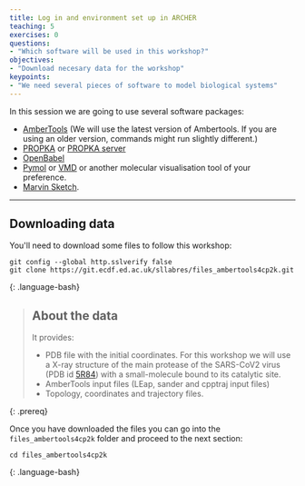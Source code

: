 ```yaml
---
title: Log in and environment set up in ARCHER 
teaching: 5
exercises: 0
questions:
- "Which software will be used in this workshop?"
objectives:
- "Download necesary data for the workshop"
keypoints:
- "We need several pieces of software to model biological systems"
---
```



In this session we are going to use several software packages:  

- [AmberTools](https://ambermd.org/AmberTools.php) (We will use the latest version of Ambertools. If you are using an older version, commands might run slightly different.)
- [PROPKA](https://github.com/jensengroup/propka-3.1) or [PROPKA server](http://server.poissonboltzmann.org/pdb2pqr) 
- [OpenBabel](http://openbabel.org/wiki/Main_Page)
- [Pymol](https://sourceforge.net/projects/pymol/) or [VMD](https://www.ks.uiuc.edu/Research/vmd/) or another molecular visualisation tool of your preference.
- [Marvin Sketch](https://chemaxon.com/products/marvin).


***

## Downloading data

You'll need to download some files to follow this workshop:
~~~
git config --global http.sslverify false
git clone https://git.ecdf.ed.ac.uk/sllabres/files_ambertools4cp2k.git
~~~
{: .language-bash}


> ## About the data
>
> It provides:
> * PDB file  with the initial coordinates. For this workshop we will use a X-ray structure of the main protease of the SARS-CoV2 virus (PDB id [5R84](https://www.rcsb.org/structure/5R84)) with a small-molecule bound to its catalytic site.
> * AmberTools input files (LEap, sander and cpptraj input files)
> * Topology, coordinates and trajectory files. 
>
{: .prereq}

Once you have downloaded the files you can go into the `files_ambertools4cp2k` folder and proceed to the next section:

~~~
cd files_ambertools4cp2k
~~~
{: .language-bash}
